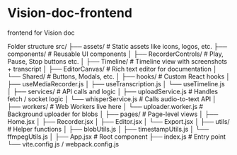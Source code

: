 # Vision-doc-frontend
frontend for Vision doc

Folder structure
src/
├── assets/                 # Static assets like icons, logos, etc.
├── components/             # Reusable UI components
│   ├── RecorderControls/   # Play, Pause, Stop buttons etc.
│   ├── Timeline/           # Timeline view with screenshots + transcript
│   ├── EditorCanvas/       # Rich text editor for documentation
│   └── Shared/             # Buttons, Modals, etc.
│
├── hooks/                  # Custom React hooks
│   ├── useMediaRecorder.js
│   ├── useTranscription.js
│   └── useTimeline.js
│
├── services/               # API calls and logic
│   ├── uploadService.js    # Handles fetch / socket logic
│   └── whisperService.js   # Calls audio-to-text API
│
├── workers/                # Web Workers live here
│   └── uploader.worker.js  # Background uploader for blobs
│
├── pages/                  # Page-level views
│   ├── Home.jsx
│   ├── Recorder.jsx
│   ├── Editor.jsx
│   └── Export.jsx
│
├── utils/                  # Helper functions
│   ├── blobUtils.js
│   ├── timestampUtils.js
│   └── ffmpegUtils.js
│
├── App.jsx                 # Root component
├── index.js                # Entry point
└── vite.config.js / webpack.config.js
